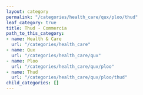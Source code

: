 ```yaml
---
layout: category
permalink: "/categories/health_care/qux/ploo/thud"
leaf_category: true
title: Thud - Commercia
path_to_this_category:
- name: Health & Care
  url: "/categories/health_care"
- name: Qux
  url: "/categories/health_care/qux"
- name: Ploo
  url: "/categories/health_care/qux/ploo"
- name: Thud
  url: "/categories/health_care/qux/ploo/thud"
child_categories: []
---
```


